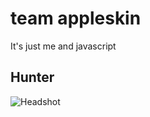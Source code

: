 # team appleskin
It's just me and javascript

## Hunter
![Headshot](https://monosnap.com/image/dKALERibtOJiTT1KGSKEBVPGgKtvLg.png)
